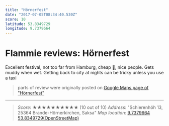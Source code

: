 ```yaml
---
title: "Hörnerfest"
date: "2017-07-05T08:34:40.530Z"
score: 10
latitude: 53.8349729
longitude: 9.7379664
---
```

# Flammie reviews: Hörnerfest

Excellent festival, not too far from Hamburg, cheap 🍺, nice
people. Gets muddy when wet. Getting back to city at nights can be tricky
unless you use a taxi

> parts of review were originally posted on [Google Maps page of
  "Hörnerfest"](https://www.google.com/maps/place//data=!4m2!3m1!1s0x0:0x3c2de4518a80fade)
---
> *Score*: ★★★★★★★★★★ (10 out of 10)
> *Address*: "Schierenhöh 13, 25364 Brande-Hörnerkirchen, Saksa"
> *Map location*: [9.7379664 53.8349729(OpenStreetMap)](https://www.openstreetmap.org/?mlat=53.8349729&mlon=9.7379664&zoom=12)
